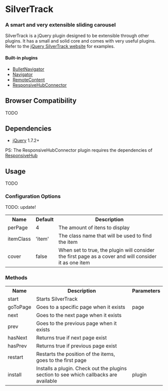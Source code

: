 # SilverTrack
### A smart and very extensible sliding carousel

SilverTrack is a jQuery plugin designed to be extensible through other plugins. It has a small and solid core and comes with very useful plugins.
Refer to the [jQuery SilverTrack website](http://tulios.github.com/jquery.silver_track/) for examples.

#### Built-in plugins
  * [BulletNavigator](https://github.com/tulios/jquery.silver_track/blob/master/src/plugins/jquery.silver_track.bullet_navigator.js)
  * [Navigator](https://github.com/tulios/jquery.silver_track/blob/master/src/plugins/jquery.silver_track.navigator.js)
  * [RemoteContent](https://github.com/tulios/jquery.silver_track/blob/master/src/plugins/jquery.silver_track.remote_content.js)
  * [ResponsiveHubConnector](https://github.com/tulios/jquery.silver_track/blob/master/src/plugins/jquery.silver_track.responsive_hub_connector.js)

## Browser Compatibility

TODO

## Dependencies

* [jQuery](http://jquery.com) 1.7.2+

PS: The ResponsiveHubConnector plugin requires the dependencies of [ResponsiveHub](https://github.com/globocom/responsive-hub)

## Usage

TODO

### Configuration Options

TODO: update!

<table>
  <tr>
    <th>Name</th>
    <th>Default</th>
    <th>Description</th>
  </tr>
  <tr>
    <td>perPage</td>
    <td>4</td>
    <td>The amount of itens to display</td>
  </tr>
  <tr>
    <td>itemClass</td>
    <td>'item'</td>
    <td>The class name that will be used to find the item</td>
  </tr>
  <tr>
    <td>cover</td>
    <td>false</td>
    <td>When set to true, the plugin will consider the first page as a cover and will consider it as one item</td>
  </tr>
</table>

### Methods

<table>
  <tr>
    <th>Name</th>
    <th>Description</th>
    <th>Parameters</th>
  </tr>
  <tr>
    <td>start</td>
    <td>Starts SilverTrack</td>
    <td></td>
  </tr>
  <tr>
    <td>goToPage</td>
    <td>Goes to a specific page when it exists</td>
    <td>page</td>
  </tr>
  <tr>
    <td>next</td>
    <td>Goes to the next page when it exists</td>
    <td></td>
  </tr>
  <tr>
    <td>prev</td>
    <td>Goes to the previous page when it exists</td>
    <td></td>
  </tr>
  <tr>
    <td>hasNext</td>
    <td>Returns true if next page exist</td>
    <td></td>
  </tr>
  <tr>
    <td>hasPrev</td>
    <td>Returns true if previous page exist</td>
    <td></td>
  </tr>
  <tr>
    <td>restart</td>
    <td>Restarts the position of the items, goes to the first page</td>
    <td></td>
  </tr>
  <tr>
    <td>install</td>
    <td>Installs a plugin. Check out the plugins section to see which callbacks are available</td>
    <td>plugin</td>
  </tr>
</table>

